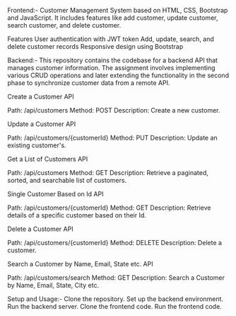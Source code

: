 Frontend:-
Customer Management System based on HTML, CSS, Bootstrap and JavaScript. It includes features like add customer, update customer, search customer, and delete customer.

Features
User authentication with JWT token
Add, update, search, and delete customer records
Responsive design using Bootstrap


Backend:-
This repository contains the codebase for a backend API that manages customer information. The assignment involves implementing various CRUD operations and later extending the functionality in the second phase to synchronize customer data from a remote API.


Create a Customer API

Path: /api/customers
Method: POST
Description: Create a new customer.

Update a Customer API

Path: /api/customers/{customerId}
Method: PUT
Description: Update an existing customer's.

Get a List of Customers API

Path: /api/customers
Method: GET
Description: Retrieve a paginated, sorted, and searchable list of customers.

Single Customer Based on Id API

Path: /api/customers/{customerId}
Method: GET
Description: Retrieve details of a specific customer based on their Id.

Delete a Customer API

Path: /api/customers/{customerId}
Method: DELETE
Description: Delete a customer.

Search a Customer by Name, Email, State etc. API

Path: /api/customers/search
Method: GET
Description: Search a Customer by Name, Email, State, City etc.


Setup and Usage:-
Clone the repository.
Set up the backend environment.
Run the backend server.
Clone the frontend code.
Run the frontend code.

